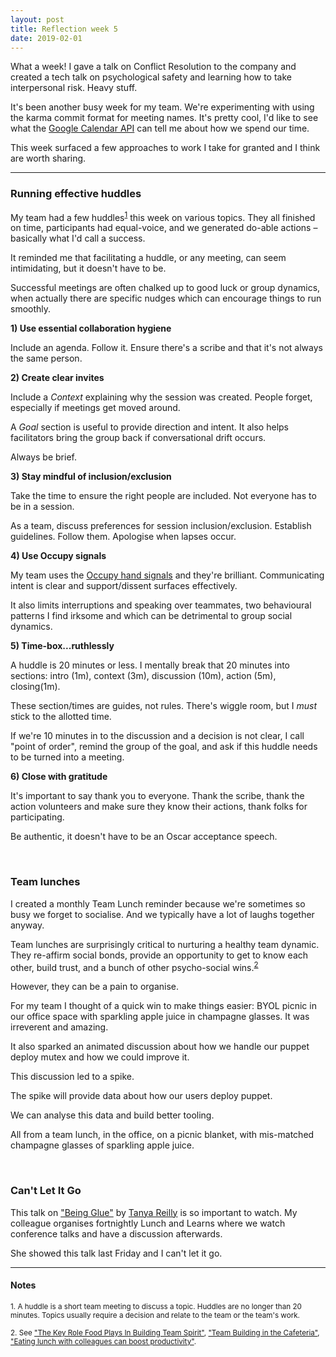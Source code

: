 ```yaml
---
layout: post
title: Reflection week 5
date: 2019-02-01
---
```


What a week! I gave a talk on Conflict Resolution to the company and created a tech talk on psychological safety and learning how to take interpersonal risk. Heavy stuff.

It's been another busy week for my team. We're experimenting with using the karma commit format for meeting names. It's pretty cool, I'd like to see what the [Google Calendar API](https://developers.google.com/calendar/v3/reference/events) can tell me about how we spend our time.

This week surfaced a few approaches to work I take for granted and I think are worth sharing.

_____________________________________________________

### Running effective huddles

My team had a few huddles<sup>[1](#notes)</sup> this week on various topics. They all finished on time, participants had equal-voice, and we generated do-able actions – basically what I'd call a success.

It reminded me that facilitating a huddle, or any meeting, can seem intimidating, but it doesn't have to be. 

Successful meetings are often chalked up to good luck or group dynamics, when actually there are specific nudges which can encourage things to run smoothly. 

**1) Use essential collaboration hygiene** 

Include an agenda. Follow it. Ensure there's a scribe and that it's not always the same person.

**2) Create clear invites**

Include a _Context_ explaining why the session was created. People forget, especially if meetings get moved around.

A _Goal_ section is useful to provide direction and intent. It also helps facilitators bring the group back if conversational drift occurs.

Always be brief.


**3) Stay mindful of inclusion/exclusion**

Take the time to ensure the right people are included. Not everyone has to be in a session.

As a team, discuss preferences for session inclusion/exclusion. Establish guidelines. Follow them. Apologise when lapses occur.

**4) Use Occupy signals**

My team uses the [Occupy hand signals](https://en.wikipedia.org/wiki/Occupy_movement_hand_signals) and they're brilliant. Communicating intent is clear and support/dissent surfaces effectively. 

It also limits interruptions and speaking over teammates, two behavioural patterns I find irksome and which can be detrimental to group social dynamics.

 **5) Time-box...ruthlessly**
 
A huddle is 20 minutes or less. I mentally break that 20 minutes into sections: intro (1m), context (3m), discussion (10m), action (5m), closing(1m).

These section/times are guides, not rules. There's wiggle room, but I _must_ stick to the allotted time. 

If we're 10 minutes in to the discussion and a decision is not clear, I call "point of order", remind the group of the goal, and ask if this huddle needs to be turned into a meeting.

**6) Close with gratitude**

It's important to say thank you to everyone. Thank the scribe, thank the action volunteers and make sure they know their actions, thank folks for participating. 

Be authentic, it doesn't have to be an Oscar acceptance speech.

<br>

### Team lunches

I created a monthly Team Lunch reminder because we're sometimes so busy we forget to socialise. And we typically have a lot of laughs together anyway.

Team lunches are surprisingly critical to nurturing a healthy team dynamic. They re-affirm social bonds, provide an opportunity to get to know each other, build trust, and a bunch of other psycho-social wins.<sup>[2](#notes)</sup> 

However, they can be a pain to organise. 

For my team I thought of a quick win to make things easier: BYOL picnic in our office space with sparkling apple juice in champagne glasses. It was irreverent and amazing.

It also sparked an animated discussion about how we handle our puppet deploy mutex and how we could improve it.

This discussion led to a spike. 

The spike will provide data about how our users deploy puppet.

We can analyse this data and build better tooling.

All from a team lunch, in the office, on a picnic blanket, with mis-matched champagne glasses of sparkling apple juice.

<br>

### Can't Let It Go

This talk on ["Being Glue"](https://www.youtube.com/watch?v=5cr2Yn_MrKg) by [Tanya Reilly](https://twitter.com/whereistanya?lang=en) is so important to watch. My colleague organises fortnightly Lunch and Learns where we watch conference talks and have a discussion afterwards. 

She showed this talk last Friday and I can't let it go.

_____________________________________________________________________________

#### Notes

<sup>1. A huddle is a short team meeting to discuss a topic. Huddles are no longer than 20 minutes. Topics usually require a decision and relate to the team or the team's work.</sup>

<sup>2. See ["The Key Role Food Plays In Building Team Spirit"](https://www.forbes.com/sites/adigaskell/2015/11/23/the-key-role-food-plays-in-building-team-spirit/#c6d607722b5c), ["Team Building in the Cafeteria"](https://hbr.org/2015/12/team-building-in-the-cafeteria), ["Eating lunch with colleagues can boost productivity"](https://www.cbc.ca/news/canada/british-columbia/jennifer-newman-eating-lunch-with-colleagues-can-boost-productivity-1.3509016).</sup>